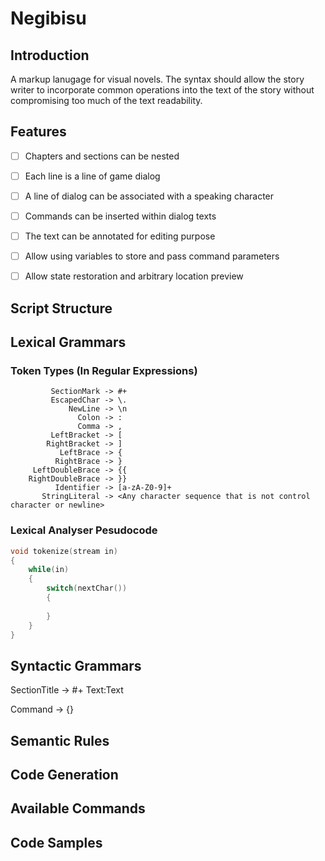 # Negibisu

## Introduction

A markup lanugage for visual novels. The syntax should allow the story writer to incorporate common operations into the text of the story without compromising too much of the text readability.

## Features

- [ ] Chapters and sections can be nested
- [ ] Each line is a line of game dialog
- [ ] A line of dialog can be associated with a speaking character
- [ ] Commands can be inserted within dialog texts
- [ ] The text can be annotated for editing purpose
- [ ] Allow using variables to store and pass command parameters
- [ ] Allow state restoration and arbitrary location preview



## Script Structure



## Lexical Grammars

### Token Types (In Regular Expressions)

```
         SectionMark -> #+
         EscapedChar -> \.
             NewLine -> \n
               Colon -> :
               Comma -> ,
         LeftBracket -> [
        RightBracket -> ]
           LeftBrace -> {
          RightBrace -> }
     LeftDoubleBrace -> {{
    RightDoubleBrace -> }}
          Identifier -> [a-zA-Z0-9]+
       StringLiteral -> <Any character sequence that is not control character or newline>
```

### Lexical Analyser Pesudocode

```c++
void tokenize(stream in)
{
    while(in)
    {
        switch(nextChar())
        {
            
        }
    }
}
```

## Syntactic Grammars

SectionTitle -> \#+ Text:Text

Command -> {}

## Semantic Rules


## Code Generation


## Available Commands

### 


## Code Samples


